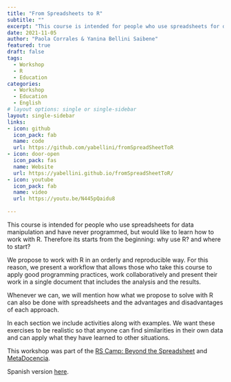 ```yaml
---
title: "From Spreadsheets to R"
subtitle: ""
excerpt: "This course is intended for people who use spreadsheets for data manipulation and have never programmed, but would like to learn how to work with R. Therefore its starts from the beginning: why use R? and where to start?"
date: 2021-11-05
author: "Paola Corrales & Yanina Bellini Saibene"
featured: true
draft: false
tags:
  - Workshop
  - R
  - Education
categories:
  - Workshop
  - Education
  - English
# layout options: single or single-sidebar
layout: single-sidebar
links:
- icon: github
  icon_pack: fab
  name: code
  url: https://github.com/yabellini/fromSpreadSheetToR
- icon: door-open
  icon_pack: fas
  name: Website
  url: https://yabellini.github.io/fromSpreadSheetToR/
- icon: youtube
  icon_pack: fab
  name: video
  url: https://youtu.be/N445pQaidu8  
  
---
```


This course is intended for people who use spreadsheets for data manipulation and have never programmed, but would like to learn how to work with R. Therefore its starts from the beginning: why use R? and where to start?

We propose to work with R in an orderly and reproducible way. For this reason, we present a workflow that allows those who take this course to apply good programming practices, work collaboratively and present their work in a single document that includes the analysis and the results.

Whenever we can, we will mention how what we propose to solve with R can also be done with spreadsheets and the advantages and disadvantages of each approach.

In each section we include activities along with examples. We want these exercises to be realistic so that anyone can find similarities in their own data and can apply what they have learned to other situations.

This workshop was part of the [RS Camp: Beyond the Spreadsheet](https://www.software.ac.uk/RSCamp-beyond-spreadsheet) and [MetaDocencia](https://www.metadocencia.org/en/). 

Spanish version [here](/courses/deplanillasdecalculoar/).


